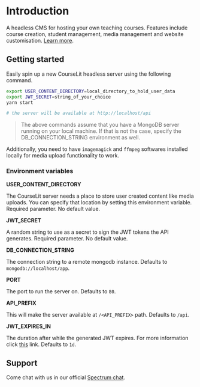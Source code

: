 # Introduction

A headless CMS for hosting your own teaching courses. Features include course creation, student management, media management and website customisation. [Learn more](https://courselit.codelit.com/).

## Getting started

Easily spin up a new CourseLit headless server using the following command.

```sh
export USER_CONTENT_DIRECTORY=local_directory_to_hold_user_data
export JWT_SECRET=string_of_your_choice
yarn start

# the server will be available at http://localhost/api
```

> The above commands assume that you have a MongoDB server running on your local machine. If that is not the case, specify the DB_CONNECTION_STRING environment as well.

Additionally, you need to have `imagemagick` and `ffmpeg` softwares installed locally for media upload functionality to work.

### Environment variables

**USER_CONTENT_DIRECTORY**

The CourseLit server needs a place to store user created content like media uploads. You can specify that location by setting this environment variable. Required parameter. No default value.

**JWT_SECRET**

A random string to use as a secret to sign the JWT tokens the API generates. Required parameter. No default value.

**DB_CONNECTION_STRING**

The connection string to a remote mongodb instance. Defaults to `mongodb://localhost/app`.

**PORT**

The port to run the server on. Defaults to `80`.

**API_PREFIX**

This will make the server available at `/<API_PREFIX>` path. Defaults to `/api`.

**JWT_EXPIRES_IN**

The duration after while the generated JWT expires. For more information click [this](https://www.npmjs.com/package/jsonwebtoken) link. Defaults to `1d`.

## Support

Come chat with us in our official [Spectrum chat](https://spectrum.chat/courselit/general).
